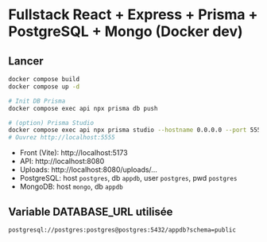 # Fullstack React + Express + Prisma + PostgreSQL + Mongo (Docker dev)

## Lancer

```bash
docker compose build
docker compose up -d

# Init DB Prisma
docker compose exec api npx prisma db push

# (option) Prisma Studio
docker compose exec api npx prisma studio --hostname 0.0.0.0 --port 5555
# Ouvrez http://localhost:5555
```

- Front (Vite): http://localhost:5173  
- API: http://localhost:8080  
- Uploads: http://localhost:8080/uploads/…  
- PostgreSQL: host `postgres`, db `appdb`, user `postgres`, pwd `postgres`  
- MongoDB: host `mongo`, db `appdb`  

## Variable DATABASE_URL utilisée
```
postgresql://postgres:postgres@postgres:5432/appdb?schema=public
```

